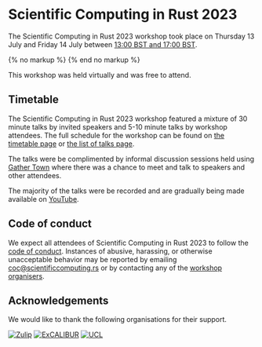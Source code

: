 # Scientific Computing in Rust 2023

The Scientific Computing in Rust 2023 workshop took place on Thursday 13 July and Friday 14
July between <a href='javascript:toggle_times()'>13:00 BST and 17:00 BST</a>.

<div id='other-timezones' style='display:none; border:2px solid #FF8800;padding:10px'>
<small><a href='javascript:toggle_times()'>Hide timezone info</a></small>

13:00 to 17:00 BST (British Summer Time / UTC+1) on 13 July is:

- 12:00 to 16:00 GMT [UTC&plusmn;0]
- 05:00 to 09:00 Pacific time [UTC-7]
- 06:00 to 10:00 Mountain time [UTC-6]
- 07:00 to 11:00 Central time [UTC-5]
- 08:00 to 12:00 Eastern time [UTC-4]
- 13:00 to 17:00 Western European time [UTC+1]
- 14:00 to 18:00 Central European time [UTC+2]
- 15:00 to 19:00 Eastern European time [UTC+3]
- <time 13:00> to <time 17:00> <timeselector>


</div>
{% no markup %}
<script type='text/javascript'>
function toggle_times() {
    if (document.getElementById("other-timezones").style.display == 'none') {
        document.getElementById("other-timezones").style.display = 'block'
    } else {
        document.getElementById("other-timezones").style.display = 'none'
    }
}
</script>
{% end no markup %}

This workshop was held virtually and was free to attend.

## Timetable
The Scientific Computing in Rust 2023 workshop featured a mixture of 30 minute talks by invited
speakers and 5-10 minute talks by workshop attendees. The full schedule for the workshop can be
found on [the timetable page](/timetable.html) or [the list of talks page](/talklist.html).

The talks were be complimented by informal discussion sessions held using
[Gather Town](/gather-town.md) where there was a chance to meet and talk to speakers and
other attendees.

The majority of the talks were be recorded and are gradually being made available on
[YouTube](https://www.youtube.com/@ScientificComputinginRust).

## Code of conduct
We expect all attendees of Scientific Computing in Rust 2023 to follow the [code of conduct](/code-of-conduct.md).
Instances of abusive, harassing, or otherwise unacceptable behavior may be reported by emailing
[coc@scientificcomputing.rs](mailto:coc@scientificcomputing.rs) or by contacting any of the [workshop organisers](/team.md).

## Acknowledgements
We would like to thank the following organisations for their support.

[<img class='ackn' src='/img/zulip.png' alt='Zulip' title='Zulip is an open-source modern team chat app designed to keep both live and asynchronous conversations organized.'>](https://zulip.com/)
[<img class='ackn' src='/img/excalibur.png' alt='ExCALIBUR' title='ExCALIBUR is a UK research programme that aims to deliver the next generation of high-performance simulation software for the highest-priority fields in UK research.'>](https://excalibur.ac.uk/)
[<img class='ackn' src='/img/ucl.png' alt='UCL' title='University College London (UCL) is a university in central London.'>](https://ucl.ac.uk/)
